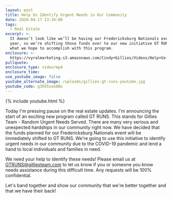 ```yaml
---
layout: post
title: Help Us Identify Urgent Needs in Our Community
date: 2020-04-17 13:34:00
tags:
  - Real Estate
excerpt: >-
  It doesn’t look like we’ll be having our Fredericksburg Nationals event this
  year, so we’re shifting those funds over to our new initiative GT RUNS. Here’s
  what we hope to accomplish with this program.
enclosure: >-
  https://vyralmarketing.s3.amazonaws.com/Cindy+Gillies/Videos/Help+Us+Identify+Urgent+Needs+in+Our+Community.mp4
pullquote:
enclosure_type: video/mp4
enclosure_time:
use_youtube_image: false
youtube_alternate_image: /uploads/gillies-gt-runs-youtube.jpg
youtube_code: g3hk5xoo0Bo
---
```


{% include youtube.html %}

Today I'm pressing pause on the real estate updates. I'm announcing the start of an exciting new program called GT RUNS. This stands for Gillies Team - Random Urgent Needs Served. There are many very serious and unexpected hardships in our community right now. We have decided that the funds planned for our Fredericksburg Nationals event will be immediately shifted to GT RUNS. We're going to use this initiative to identify urgent needs in our community due to the COVID-19 pandemic and lend a hand to local individuals and families in need.&nbsp;

We need your help to identify these needs\! Please email us at [GTRUNS@gilliesteam.com](mailto:GTRUNS@gilliesteam.com) to let us know if you or someone you know needs assistance during this difficult time. Any requests will be 100% confidential.

Let's band together and show our community that we're better together and that we have their back\!